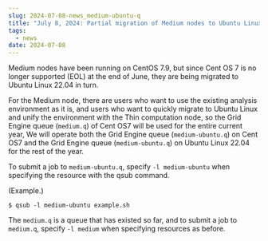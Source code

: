 ```yaml
---
slug: 2024-07-08-news_medium-ubuntu-q
title: "July 8, 2024: Partial migration of Medium nodes to Ubuntu Linux and establishment of new Gride Engine queue (medium-ubuntu.q)"
tags:
  - news
date: 2024-07-08
---
```




Medium nodes have been running on CentOS 7.9, but since Cent OS 7 is no longer supported (EOL) at the end of June, they are being migrated to Ubuntu Linux 22.04 in turn.

<!-- truncate -->

For the Medium node, there are users who want to use the existing analysis environment as it is, and users who want to quickly migrate to Ubuntu Linux and unify the environment with the Thin computation node, so the Grid Engine queue (`medium.q`) of Cent OS7 will be used for the entire current year, We will operate both the Grid Engine queue (`medium-ubuntu.q`) on Cent OS7 and the Grid Engine queue (`medium-ubuntu.q`) on Ubuntu Linux 22.04 for the rest of the year.

To submit a job to `medium-ubuntu.q`, specify `-l medium-ubuntu` when specifying the resource with the qsub command.

(Example.)

```
$ qsub -l medium-ubuntu example.sh
```

The `medium.q` is a queue that has existed so far, and to submit a job to `medium.q`, specify `-l medium` when specifying resources as before.

